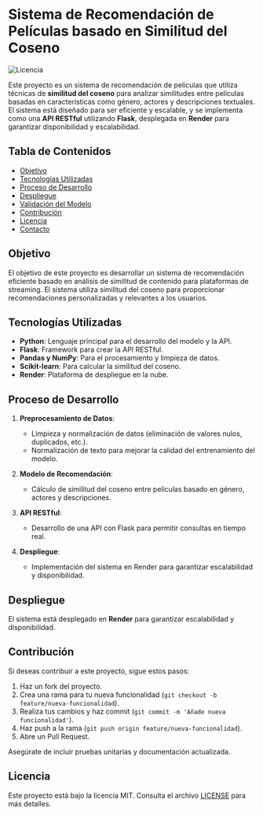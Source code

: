 # Sistema de Recomendación de Películas basado en Similitud del Coseno

![Licencia](https://img.shields.io/badge/licencia-MIT-blue.svg) <!-- Cambia la licencia si es necesario -->

Este proyecto es un sistema de recomendación de películas que utiliza técnicas de **similitud del coseno**  para analizar similitudes entre películas basadas en características como género, actores y descripciones textuales. El sistema está diseñado para ser eficiente y escalable, y se implementa como una **API RESTful** utilizando **Flask**, desplegada en **Render** para garantizar disponibilidad y escalabilidad.

## Tabla de Contenidos

- [Objetivo](#objetivo)
- [Tecnologías Utilizadas](#tecnologías-utilizadas)
- [Proceso de Desarrollo](#proceso-de-desarrollo)
- [Despliegue](#despliegue)
- [Validación del Modelo](#validación-del-modelo)
- [Contribución](#contribución)
- [Licencia](#licencia)
- [Contacto](#contacto)

## Objetivo

El objetivo de este proyecto es desarrollar un sistema de recomendación eficiente basado en análisis de similitud de contenido para plataformas de streaming. El sistema utiliza similitud del coseno para proporcionar recomendaciones personalizadas y relevantes a los usuarios.

## Tecnologías Utilizadas

- **Python**: Lenguaje principal para el desarrollo del modelo y la API.
- **Flask**: Framework para crear la API RESTful.
- **Pandas y NumPy**: Para el procesamiento y limpieza de datos.
- **Scikit-learn**: Para calcular la similitud del coseno.
- **Render**: Plataforma de despliegue en la nube.

## Proceso de Desarrollo

1. **Preprocesamiento de Datos**:
   - Limpieza y normalización de datos (eliminación de valores nulos, duplicados, etc.).
   - Normalización de texto para mejorar la calidad del entrenamiento del modelo.

2. **Modelo de Recomendación**:
   - Cálculo de similitud del coseno entre películas basado en género, actores y descripciones.

3. **API RESTful**:
   - Desarrollo de una API con Flask para permitir consultas en tiempo real.

4. **Despliegue**:
   - Implementación del sistema en Render para garantizar escalabilidad y disponibilidad.

## Despliegue

El sistema está desplegado en **Render** para garantizar escalabilidad y disponibilidad.


## Contribución

Si deseas contribuir a este proyecto, sigue estos pasos:

1. Haz un fork del proyecto.
2. Crea una rama para tu nueva funcionalidad (`git checkout -b feature/nueva-funcionalidad`).
3. Realiza tus cambios y haz commit (`git commit -m 'Añade nueva funcionalidad'`).
4. Haz push a la rama (`git push origin feature/nueva-funcionalidad`).
5. Abre un Pull Request.

Asegúrate de incluir pruebas unitarias y documentación actualizada.

## Licencia

Este proyecto está bajo la licencia MIT. Consulta el archivo [LICENSE](LICENSE) para más detalles.
